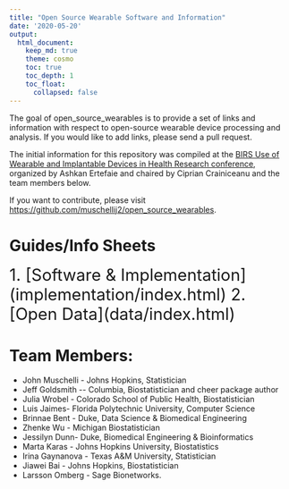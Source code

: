 ```yaml
---
title: "Open Source Wearable Software and Information"
date: '2020-05-20'
output: 
  html_document:
    keep_md: true
    theme: cosmo
    toc: true
    toc_depth: 1
    toc_float:
      collapsed: false
---
```




The goal of open_source_wearables is to provide a set of links and information with respect to open-source wearable device processing and analysis.  If you would like to add links, please send a pull request.

The initial information for this repository was compiled at the [BIRS Use of Wearable and Implantable Devices in Health Research conference](https://workshops.birs.ca/events/20w5109/schedule), organized by Ashkan Ertefaie and chaired by Ciprian Crainiceanu and the team members below.

If you want to contribute, please visit https://github.com/muschellij2/open_source_wearables.  

# Guides/Info Sheets

<div style="font-size:22pt">
1. [Software & Implementation](implementation/index.html)
2. [Open Data](data/index.html)
</div>

# Team Members:
- John Muschelli - Johns Hopkins, Statistician
- Jeff Goldsmith -- Columbia, Biostatistician and cheer package author
- Julia Wrobel - Colorado School of Public Health, Biostatistician	
- Luis Jaimes- Florida Polytechnic University,  Computer Science
- Brinnae Bent - Duke, Data Science & Biomedical Engineering
- Zhenke Wu - Michigan Biostatistician	
- Jessilyn Dunn- Duke, Biomedical Engineering & Bioinformatics
- Marta Karas - Johns Hopkins University, Biostatistics
- Irina Gaynanova - Texas A&M University, Statistician
- Jiawei Bai - Johns Hopkins, Biostatistician
- Larsson Omberg - Sage Bionetworks.


